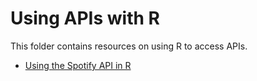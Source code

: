 # Using APIs with R

This folder contains resources on using R to access APIs.

* [Using the Spotify API in R](https://github.com/paulbradshaw/Rintro/blob/master/rAPI/spotify/using_spotify_api.Rmd)
